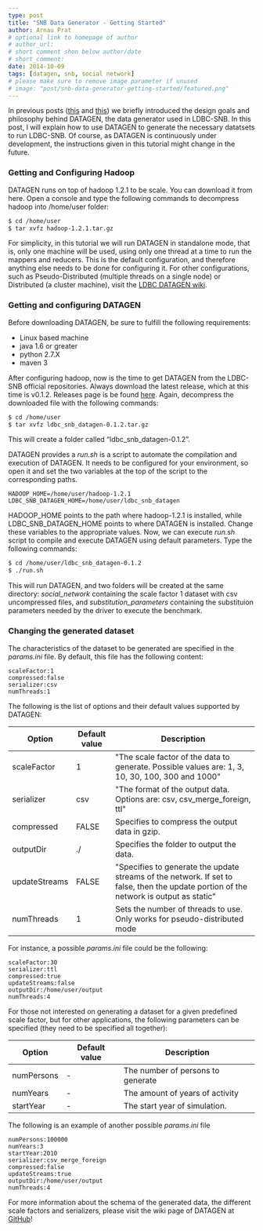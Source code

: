 ```yaml
---
type: post
title: "SNB Data Generator - Getting Started"
author: Arnau Prat
# optional link to homepage of author
# author_url: 
# short comment shon below author/date
# short_comment:
date: 2014-10-09
tags: [datagen, snb, social network]
# please make sure to remove image parameter if unused
# image: "post/snb-data-generator-getting-started/featured.png" 
---
```


In previous posts ([this](../datagen-data-generation-for-the-social-network-benchmark) and [this](../getting-started-with-snb)) we briefly introduced the design goals and philosophy behind DATAGEN, the data generator used in LDBC-SNB. In this post, I will explain how to use DATAGEN to generate the necessary datatsets to run LDBC-SNB. Of course, as DATAGEN is continuously under development,  the instructions given in this tutorial might change in the future.

### Getting and Configuring Hadoop

DATAGEN runs on top of hadoop 1.2.1  to be scale. You can download it from here. Open a console and type the following commands to decompress hadoop into /home/user folder:

```bash
$ cd /home/user
$ tar xvfz hadoop-1.2.1.tar.gz
```

For simplicity, in this tutorial we will run DATAGEN in standalone mode, that is, only one machine will be used, using only one thread at a time to run the mappers and reducers. This is the default configuration, and therefore anything else needs to be done for configuring it. For other configurations, such as Pseudo-Distributed (multiple threads on a single node) or Distributed (a cluster machine), visit the [LDBC DATAGEN wiki](https://github.com/ldbc/ldbc_snb_datagen_hadoop/wiki/Configuration).

### Getting and configuring DATAGEN

Before downloading DATAGEN, be sure to fulfill the following requirements:

 * Linux based machine
 * java 1.6 or greater
 * python 2.7.X
 * maven 3

After configuring hadoop, now is the time to get DATAGEN from the LDBC-SNB official repositories. Always download the latest release, which at this time is v0.1.2. Releases page is be found [here](https://github.com/ldbc/ldbc_snb_datagen_hadoop/releases). Again, decompress the downloaded file with the following commands:

```bash
$ cd /home/user
$ tar xvfz ldbc_snb_datagen-0.1.2.tar.gz
```


This will create a folder called “ldbc_snb_datagen-0.1.2”.

DATAGEN provides a *run.sh* is a script to automate the compilation and execution of DATAGEN. It needs to be configured for your environment, so open it and set the two variables at the top of the script to the corresponding paths.

```
HADOOP_HOME=/home/user/hadoop-1.2.1
LDBC_SNB_DATAGEN_HOME=/home/user/ldbc_snb_datagen
```

HADOOP_HOME points to the path where hadoop-1.2.1 is installed, while LDBC_SNB_DATAGEN_HOME points to where DATAGEN is installed. Change these variables to the appropriate values. Now, we can execute *run.sh* script to compile and execute DATAGEN using default parameters. Type the following commands:

```bash
$ cd /home/user/ldbc_snb_datagen-0.1.2
$ ./run.sh
```


This will run DATAGEN, and two folders will be created at the same directory: *social_network* containing the scale factor 1 dataset with csv uncompressed files, and *substitution_parameters* containing the substituion parameters needed by the driver to execute the benchmark.

### Changing the generated dataset

The characteristics of the dataset to be generated are specified in the *params.ini* file. By default, this file has the following content:

```
scaleFactor:1
compressed:false
serializer:csv
numThreads:1
```

The following is the list of options and their default values supported by DATAGEN:

| Option        | Default value | Description                                                                                                                            | 
|---------------|---------------|----------------------------------------------------------------------------------------------------------------------------------------| 
| scaleFactor   | 1             | "The scale factor of the data to generate. Possible values are: 1, 3, 10, 30, 100, 300 and 1000"                                       | 
| serializer    | csv           | "The format of the output data. Options are: csv, csv_merge_foreign, ttl"                                                              | 
| compressed    | FALSE         | Specifies to compress the output data in gzip.                                                                                         | 
| outputDir     | ./            | Specifies the folder to output the data.                                                                                               | 
| updateStreams | FALSE         | "Specifies to generate the update streams of the network. If set to false, then the update portion of the network is output as static" | 
| numThreads    | 1             | Sets the number of threads to use. Only works for pseudo-distributed mode                                                              | 


For instance, a possible *params.ini* file could be the following:

```
scaleFactor:30
serializer:ttl
compressed:true
updateStreams:false
outputDir:/home/user/output
numThreads:4
```

For those not interested on generating a dataset for a given predefined scale factor, but for other applications, the following parameters can be specified (they need to be specified all together):

| Option     | Default value | Description                       | 
|------------|---------------|-----------------------------------| 
| numPersons | -             | The number of persons to generate | 
| numYears   | -             | The amount of years of activity   | 
| startYear  | -             | The start year of simulation.     | 

The following is an example of another possible *params.ini* file

```
numPersons:100000
numYears:3
startYear:2010
serializer:csv_merge_foreign
compressed:false
updateStreams:true
outputDir:/home/user/output
numThreads:4
```

For more information about the schema of the generated data, the different scale factors and serializers, please visit the wiki page of DATAGEN at [GitHub](https://github.com/ldbc/ldbc_snb_datagen_hadoop/)!
